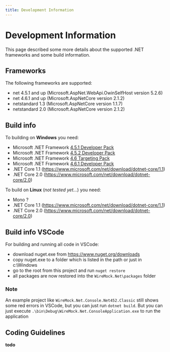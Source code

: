 ```yaml
---
title: Development Information
---
```


# Development Information

This page described some more details about the supported .NET frameworks and some build information.

## Frameworks
The following frameworks are supported:
- net 4.5.1 and up (Microsoft.AspNet.WebApi.OwinSelfHost version 5.2.6)
- net 4.6.1 and up (Microsoft.AspNetCore version 2.1.2)
- netstandard 1.3 (Microsoft.AspNetCore version 1.1.7)
- netstandard 2.0 (Microsoft.AspNetCore version 2.1.2)

## Build info
To building on **Windows** you need:
- Microsoft .NET Framework [4.5.1 Developer Pack](https://www.microsoft.com/en-us/download/details.aspx?id=40772)
- Microsoft .NET Framework [4.5.2 Developer Pack](https://www.microsoft.com/en-us/download/details.aspx?id=42637)
- Microsoft .NET Framework [4.6 Targeting Pack](https://www.microsoft.com/en-us/download/confirmation.aspx?id=48136)
- Microsoft .NET Framework [4.6.1 Developer Pack](https://www.microsoft.com/en-us/download/details.aspx?id=49978)
- .NET Core 1.1 (https://www.microsoft.com/net/download/dotnet-core/1.1)
- .NET Core 2.0 (https://www.microsoft.com/net/download/dotnet-core/2.0)

To build on **Linux** (_not tested yet..._) you need:
- Mono ?
- .NET Core 1.1 (https://www.microsoft.com/net/download/dotnet-core/1.1)
- .NET Core 2.0 (https://www.microsoft.com/net/download/dotnet-core/2.0)

## Build info VSCode
For building and running all code in VSCode:

- download nuget.exe from https://www.nuget.org/downloads
- copy nuget.exe to a folder which is listed in the path or just in c:\Windows
- go to the root from this project and run `nuget restore`
- all packages are now restored into the `WireMock.Net\packages` folder

### Note
An example project like `WireMock.Net.Console.Net452.Classic` still shows some red errors in VSCode, but you can just run `dotnet build`.
But you can just execute `.\bin\Debug\WireMock.Net.ConsoleApplication.exe` to run the application

## Coding Guidelines
**todo**
